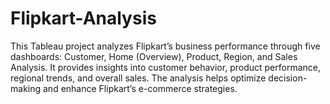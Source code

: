 # Flipkart-Analysis
This Tableau project analyzes Flipkart’s business performance through five dashboards: Customer, Home (Overview), Product, Region, and Sales Analysis. It provides insights into customer behavior, product performance, regional trends, and overall sales. The analysis helps optimize decision-making and enhance Flipkart’s e-commerce strategies.
